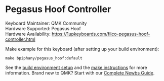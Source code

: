 Pegasus Hoof Controller
===

Keyboard Maintainer: QMK Community  
Hardware Supported: Pegasus Hoof  
Hardware Availability: https://1upkeyboards.com/filco-pegasus-hoof-controller.html

Make example for this keyboard (after setting up your build environment):

    make bpiphany/pegasus_hoof:default

See the [build environment setup](https://docs.qmk.fm/#/getting_started_build_tools) and the [make instructions](https://docs.qmk.fm/#/getting_started_make_guide) for more information. Brand new to QMK? Start with our [Complete Newbs Guide](https://docs.qmk.fm/#/newbs).
